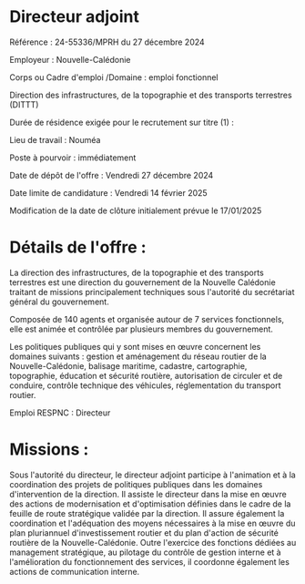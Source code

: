 # Directeur adjoint

Référence : 24-55336/MPRH du 27 décembre 2024

Employeur : Nouvelle-Calédonie

Corps ou Cadre d'emploi /Domaine : emploi fonctionnel

Direction des infrastructures, de la topographie et des transports terrestres (DITTT)

Durée de résidence exigée pour le recrutement sur titre (1) :

Lieu de travail : Nouméa

Poste à pourvoir : immédiatement

Date de dépôt de l'offre : Vendredi 27 décembre 2024

Date limite de candidature : Vendredi 14 février 2025

Modification de la date de clôture initialement prévue le 17/01/2025

# Détails de l'offre :

La direction des infrastructures, de la topographie et des transports terrestres est une direction du gouvernement de la Nouvelle Calédonie traitant de missions principalement techniques sous l'autorité du secrétariat général du gouvernement.

Composée de 140 agents et organisée autour de 7 services fonctionnels, elle est animée et contrôlée par plusieurs membres du gouvernement.

Les politiques publiques qui y sont mises en œuvre concernent les domaines suivants : gestion et aménagement du réseau routier de la Nouvelle-Calédonie, balisage maritime, cadastre, cartographie, topographie, éducation et sécurité routière, autorisation de circuler et de conduire, contrôle technique des véhicules, réglementation du transport routier.

Emploi RESPNC : Directeur

# Missions :

Sous l'autorité du directeur, le directeur adjoint participe à l'animation et à la coordination des projets de politiques publiques dans les domaines d'intervention de la direction. Il assiste le directeur dans la mise en œuvre des actions de modernisation et d'optimisation définies dans le cadre de la feuille de route stratégique validée par la direction. Il assure également la coordination et l'adéquation des moyens nécessaires à la mise en œuvre du plan pluriannuel d'investissement routier et du plan d'action de sécurité routière de la Nouvelle-Calédonie. Outre l'exercice des fonctions dédiées au management stratégique, au pilotage du contrôle de gestion interne et à l'amélioration du fonctionnement des services, il coordonne également les actions de communication interne.